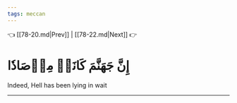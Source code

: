 ```yaml
---
tags: meccan
---
```


👈 [[78-20.md|Prev]] | [[78-22.md|Next]] 👉

# إِنَّ جَهَنَّمَ كَانَتۡ مِرۡصَادٗا

Indeed, Hell has been lying in wait

---

